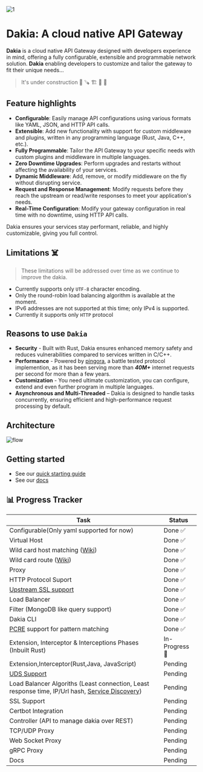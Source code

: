 <!--
```text
_______
\  ___ `'.                    .          .--.
 ' |--.\  \                 .'|          |__|
 | |    \  '              .'  |          .--.
 | |     |  '     __     <    |          |  |     __
 | |     |  |  .:--.'.    |   | ____     |  |  .:--.'.
 | |     ' .' / |   \ |   |   | \ .'     |  | / |   \ |
 | |___.' /'  `" __ | |   |   |/  .      |  | `" __ | |
/_______.'/    .'.''| |   |    /\  \     |__|  .'.''| |
\_______|/    / /   | |_  |   |  \  \         / /   | |_
              \ \._,\ '/  '    \  \  \        \ \._,\ '/
               `--'  `"  '------'  '---'       `--'  `"
```
-->

<!-- canva logo url -> https://www.canva.com/design/DAGZAdY1d9c/YCHWZRD78H5j0CAWaaF6gw/edit -->

![1](https://github.com/user-attachments/assets/9348db35-f589-4dc4-9a03-24924d6d8f2d)

# Dakia: A cloud native API Gateway
**Dakia** is a cloud native API Gateway designed with developers experience in mind, offering a fully configurable, extensible and programmable network solution. **Dakia** enabling developers to customize and tailor the gateway to fit their unique needs...

> It's under construction 🦺 🪚 🏗️ 🚧 🔨 
>
## Feature highlights

- **Configurable**: Easily manage API configurations using various formats like YAML, JSON, and HTTP API calls.
- **Extensible**: Add new functionality with support for custom middleware and plugins, written in any programming language (Rust, Java, C++, etc.).
- **Fully Programmable**: Tailor the API Gateway to your specific needs with custom plugins and middleware in multiple languages.
- **Zero Downtime Upgrades**: Perform upgrades and restarts without affecting the availability of your services.
- **Dynamic Middleware**: Add, remove, or modify middleware on the fly without disrupting service.
- **Request and Response Management**: Modify requests before they reach the upstream or read/write responses to meet your application's needs.
- **Real-Time Configuration**: Modify your gateway configuration in real time with no downtime, using HTTP API calls.

Dakia ensures your services stay performant, reliable, and highly customizable, giving you full control.

## Limitations ☠️

> These limitations will be addressed over time as we continue to improve the dakia.

- Currently supports only `UTF-8` character encoding.
- Only the round-robin load balancing algorithm is available at the moment.
- IPv6 addresses are not supported at this time; only IPv4 is supported.
- Currently it supports only `HTTP` protocol

## Reasons to use `Dakia`

- **Security** - Built with Rust, Dakia ensures enhanced memory safety and reduces vulnerabilities compared to services written in C/C++.
- **Performance** - Powered by [pingora](https://github.com/cloudflare/pingora), a battle tested protocol implemention, as it has been serving more than **_40M+_** internet requests per second for more than a few years.
- **Customization** - You need ultimate customization, you can configure, extend and even further program in multiple languages.
- **Asynchronous and Multi-Threaded** – Dakia is designed to handle tasks concurrently, ensuring efficient and high-performance request processing by default.

## Architecture
![flow](https://github.com/user-attachments/assets/581b8dd2-c313-4a38-85a1-fd1429104f6a)


## Getting started

- See our [quick starting guide](/docs/quick_start.md)
- See our [docs](/docs/README.md)

## 📊 Progress Tracker

| Task                                                                                                                      | Status         |
| ------------------------------------------------------------------------------------------------------------------------- | -------------- |
| Configurable(Only yaml supported for now)                                                                                 | Done ✅        |
| Virtual Host                                                                                                              | Done ✅        |
| Wild card host matching ([Wiki](https://en.wikipedia.org/wiki/Matching_wildcards))                                        | Done ✅        |
| Wild card route ([Wiki](https://en.wikipedia.org/wiki/Matching_wildcards))                                                | Done ✅        |
| Proxy                                                                                                                     | Done ✅        |
| HTTP Protocol Suport                                                                                                      | Done ✅        |
| [Upstream SSL support](https://en.wikipedia.org/wiki/Server_Name_Indication)                                              | Done ✅        |
| Load Balancer                                                                                                             | Done ✅        |
| Filter (MongoDB like query support)                                                                                       | Done ✅        |
| Dakia CLI                                                                                                                 | Done ✅        |
| [PCRE](https://www.pcre.org/) support for pattern matching                                                                | Done ✅        |
| Extension, Interceptor & Interceptions Phases (Inbuilt Rust)                                                              | In-Progress 🚀 |
| Extension,Interceptor(Rust,Java, JavaScript)                                                                              | Pending        |
| [UDS Support](https://man7.org/linux/man-pages/man7/unix.7.html)                                                          | Pending        |
| Load Balancer Algoriths (Least connection, Least response time, IP/Url hash, [Service Discovery](http://bakerstreet.io/)) | Pending        |
| SSL Support                                                                                                               | Pending        |
| Certbot Integration                                                                                                       | Pending        |
| Controller (API to manage dakia over REST)                                                                                | Pending        |
| TCP/UDP Proxy                                                                                                             | Pending        |
| Web Socket Proxy                                                                                                          | Pending        |
| gRPC Proxy                                                                                                                | Pending        |
| Docs                                                                                                                      | Pending        |
